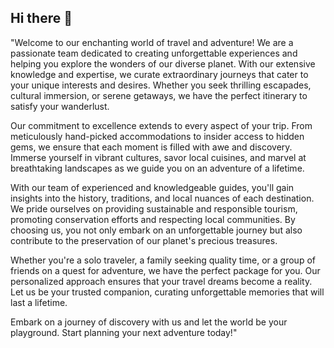 ## Hi there 👋
"Welcome to our enchanting world of travel and adventure! We are a passionate team dedicated to creating unforgettable experiences and helping you explore the wonders of our diverse planet. With our extensive knowledge and expertise, we curate extraordinary journeys that cater to your unique interests and desires. Whether you seek thrilling escapades, cultural immersion, or serene getaways, we have the perfect itinerary to satisfy your wanderlust.

Our commitment to excellence extends to every aspect of your trip. From meticulously hand-picked accommodations to insider access to hidden gems, we ensure that each moment is filled with awe and discovery. Immerse yourself in vibrant cultures, savor local cuisines, and marvel at breathtaking landscapes as we guide you on an adventure of a lifetime.

With our team of experienced and knowledgeable guides, you'll gain insights into the history, traditions, and local nuances of each destination. We pride ourselves on providing sustainable and responsible tourism, promoting conservation efforts and respecting local communities. By choosing us, you not only embark on an unforgettable journey but also contribute to the preservation of our planet's precious treasures.

Whether you're a solo traveler, a family seeking quality time, or a group of friends on a quest for adventure, we have the perfect package for you. Our personalized approach ensures that your travel dreams become a reality. Let us be your trusted companion, curating unforgettable memories that will last a lifetime.

Embark on a journey of discovery with us and let the world be your playground. Start planning your next adventure today!"
